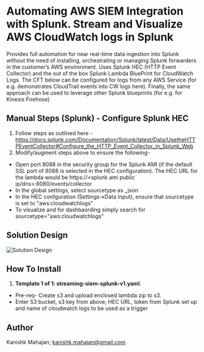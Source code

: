 <p align="center">
</p>

# Automating AWS SIEM Integration with Splunk. Stream and Visualize AWS CloudWatch logs in Splunk

Provides full automation for near real-time data ingestion into Splunk without the need of installing, orchestrating or managing Splunk forwarders in the customer’s AWS environment. Uses Splunk HEC (HTTP Event Collector) and the out of the box Splunk Lambda BluePrint for CloudWatch Logs. The CFT below can be configured for logs from any AWS Service (for e.g. demonstrates CloudTrail events into CW logs here). Finally, the same approach can be used to leverage other Splunk blueprints (for e.g. for Kinesis Firehose)

## Manual Steps (Splunk) - Configure Splunk HEC
1. Follow steps as outlined here - https://docs.splunk.com/Documentation/Splunk/latest/Data/UsetheHTTPEventCollector#Configure_the_HTTP_Event_Collector_in_Splunk_Web
2. Modify/augment steps above to ensure the following-
* Open port 8088 in the security group for the Splunk AMI (if the default SSL port of 8088 is selected in the HEC configuration). The HEC URL for the lambda would be https://<splunk ami public ip/dns>:8080/events/collector
* In the global settings, select sourcetype as _json
* In the HEC confguration (Settings->Data Input), ensure that sourcetype is set to "aws:cloudwatchlogs"
* To visualize and for dashbaording simply search for sourcetype="aws:cloudwatchlogs"

## Solution Design

![Solution Design](https://github.com/kmahajan11/awstransformation/blob/master/aws-siem-integration-with-splunk/images/arch-diagram.png)

## How To Install

1. **Template 1 of 1: streaming-siem-splunk-v1.yaml**. 
* Pre-req- Create s3 and upload enclosed lambda zip to s3. 
* Enter S3 bucket, s3 key from above; HEC URL, token from Splunk set up and name of cloudwatch logs to be used as a trigger


## Author

Kanishk Mahajan; kanishk.mahajan@gmail.com

